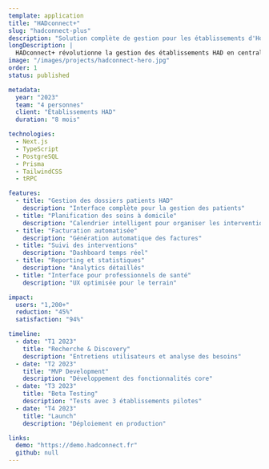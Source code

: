```yaml
---
template: application
title: "HADconnect+"
slug: "hadconnect-plus"
description: "Solution complète de gestion pour les établissements d'Hospitalisation À Domicile"
longDescription: |
  HADconnect+ révolutionne la gestion des établissements HAD en centralisant tous les aspects opérationnels dans une interface intuitive. Le système automatise la facturation, coordonne les soins et offre une vue d'ensemble en temps réel de l'activité.
image: "/images/projects/hadconnect-hero.jpg"
order: 1
status: published

metadata:
  year: "2023"
  team: "4 personnes"
  client: "Établissements HAD"
  duration: "8 mois"

technologies:
  - Next.js
  - TypeScript
  - PostgreSQL
  - Prisma
  - TailwindCSS
  - tRPC

features:
  - title: "Gestion des dossiers patients HAD"
    description: "Interface complète pour la gestion des patients"
  - title: "Planification des soins à domicile"
    description: "Calendrier intelligent pour organiser les interventions"
  - title: "Facturation automatisée"
    description: "Génération automatique des factures"
  - title: "Suivi des interventions"
    description: "Dashboard temps réel"
  - title: "Reporting et statistiques"
    description: "Analytics détaillés"
  - title: "Interface pour professionnels de santé"
    description: "UX optimisée pour le terrain"

impact:
  users: "1,200+"
  reduction: "45%"
  satisfaction: "94%"

timeline:
  - date: "T1 2023"
    title: "Recherche & Discovery"
    description: "Entretiens utilisateurs et analyse des besoins"
  - date: "T2 2023"
    title: "MVP Development"
    description: "Développement des fonctionnalités core"
  - date: "T3 2023"
    title: "Beta Testing"
    description: "Tests avec 3 établissements pilotes"
  - date: "T4 2023"
    title: "Launch"
    description: "Déploiement en production"

links:
  demo: "https://demo.hadconnect.fr"
  github: null
---
```


